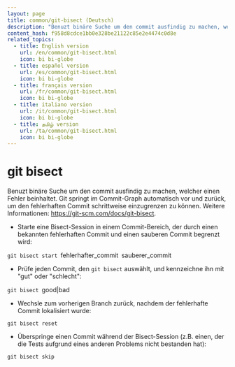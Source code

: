 ```yaml
---
layout: page
title: common/git-bisect (Deutsch)
description: "Benuzt binäre Suche um den commit ausfindig zu machen, welcher einen Fehler beinhaltet."
content_hash: f958d8cdce1bb0e328be21122c85e2e4474c0d8e
related_topics:
  - title: English version
    url: /en/common/git-bisect.html
    icon: bi bi-globe
  - title: español version
    url: /es/common/git-bisect.html
    icon: bi bi-globe
  - title: français version
    url: /fr/common/git-bisect.html
    icon: bi bi-globe
  - title: italiano version
    url: /it/common/git-bisect.html
    icon: bi bi-globe
  - title: தமிழ் version
    url: /ta/common/git-bisect.html
    icon: bi bi-globe
---
```

# git bisect

Benuzt binäre Suche um den commit ausfindig zu machen, welcher einen Fehler beinhaltet.
Git springt im Commit-Graph automatisch vor und zurück, um den fehlerhaften Commit schrittweise einzugrenzen zu können.
Weitere Informationen: <https://git-scm.com/docs/git-bisect>.

- Starte eine Bisect-Session in einem Commit-Bereich, der durch einen bekannten fehlerhaften Commit und einen sauberen Commit begrenzt wird:

`git bisect start `<span class="tldr-var badge badge-pill bg-dark-lm bg-white-dm text-white-lm text-dark-dm font-weight-bold">fehlerhafter_commit</span>` `<span class="tldr-var badge badge-pill bg-dark-lm bg-white-dm text-white-lm text-dark-dm font-weight-bold">sauberer_commit</span>

- Prüfe jeden Commit, den `git bisect` auswählt, und kennzeichne ihn mit "gut" oder "schlecht":

`git bisect `<span class="tldr-var badge badge-pill bg-dark-lm bg-white-dm text-white-lm text-dark-dm font-weight-bold">good|bad</span>

- Wechsle zum vorherigen Branch zurück, nachdem der fehlerhafte Commit lokalisiert wurde:

`git bisect reset`

- Überspringe einen Commit während der Bisect-Session (z.B. einen, der die Tests aufgrund eines anderen Problems nicht bestanden hat):

`git bisect skip`
